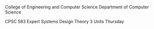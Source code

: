 College of Engineering and Computer Science
Department of Computer Science

CPSC 583 Expert Systems Design Theory
3 Units
Thursday
